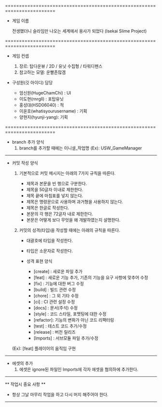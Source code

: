 ========================================================================


* 게임 이름 

  전생했더니 슬라임만 나오는 세계에서 용사가 되었다 (Isekai Slime Project)


========================================================================

* 게임 컨셉
  1. 장르: 탑다운뷰 / 2D / 유닛 수집형 / 타워디펜스
  2. 참고하는 모델: 운빨존많겜

* 구성원(깃 아이디) 담당
  - 엄신원(HugeChamChi) : UI 
  - 이도현(rnrgll)     : 포탑유닛
  - 홍성대(HSD06040)   : 적
  - 이윤호(whatisyourusername) : 기획
  - 양현지(hyunji-yang): 기획

========================================================================

* branch 추가 양식
  1. branch를 추가할 때에는 이니셜_작업명
     (Ex): USW_GameManager
     
-------------------------------------------------------------------------

* 커밋 작성 양식
  1. 기본적으로 커밋 메시지는 아래의 7가지 규칙을 따른다.
     - 제목과 본문을 빈 행으로 구분한다.
     - 제목을 50글자 이내로 제한한다.
     - 제목 끝에 마침표를 넣지 않는다.
     - 제목은 명령문으로 사용하며 과거형을 사용하지 않는다.
     - 제목은 한글로 작성한다.
     - 본문의 각 행은 72글자 내로 제한한다.
     - 본문은 어떻게 보다 무엇을 왜 개발하였는지 설명한다.

  2. 커밋의 성격(타입)을 작성할 때에는 아래의 규칙을 따른다.
     - 대괄호에 타입을 작성한다.
     - 타입은 소문자로 작성한다.
    
     - 성격 표현 양식
       - [create]  : 새로운 파일 추가
       - [feat]    : 새로운 기능 추가, 기존의 기능을 요구 사항에 맞추어 수정
       - [fix]     : 기능에 대한 버그 수정
       - [build]   : 빌드 관련 수정
       - [chore]   : 그 외 기타 수정
       - [ci]      : CI 관련 설정 수정
       - [docs]    : 문서(주석) 수정
       - [style]   : 코드 스타일, 포맷팅에 대한 수정
       - [refactor]: 기능의 변화가 아닌 코드 리팩터링
       - [test]    : 테스트 코드 추가/수정
       - [release] : 버전 릴리즈
       - [Imports] : 서브모듈 파일 추가/수정
   
      
   (Ex): [feat] 플레이어의 움직임 구현

----------------------------------------------------------------------------
      
* 에셋의 추가
  1. 에셋은 ignore된 파일인 Imports에 각자 에셋을 협의하에 추가한다.
 
----------------------------------------------------------------------------

** 작업시 중요 사항 **
 - 항상 그날 마무리 작업을 하고 다시 머지 해주어야 한다.

----------------------------------------------------------------------------
  
